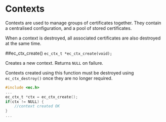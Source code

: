 # Contexts
Contexts are used to manage groups of certificates together. They contain a centralised configuration, and a pool of stored certificates.

When a context is destroyed, all associated certificates are also destroyed at the same time.

##ec_ctx_create()
`ec_ctx_t *ec_ctx_create(void);`

Creates a new context. Returns `NULL` on failure.

Contexts created using this function must be destroyed using `ec_ctx_destroy()` once they are no longer required.

```c
#include <ec.h>
...
ec_ctx_t *ctx = ec_ctx_create();
if(ctx != NULL) {
    //context created OK
}
...
```
